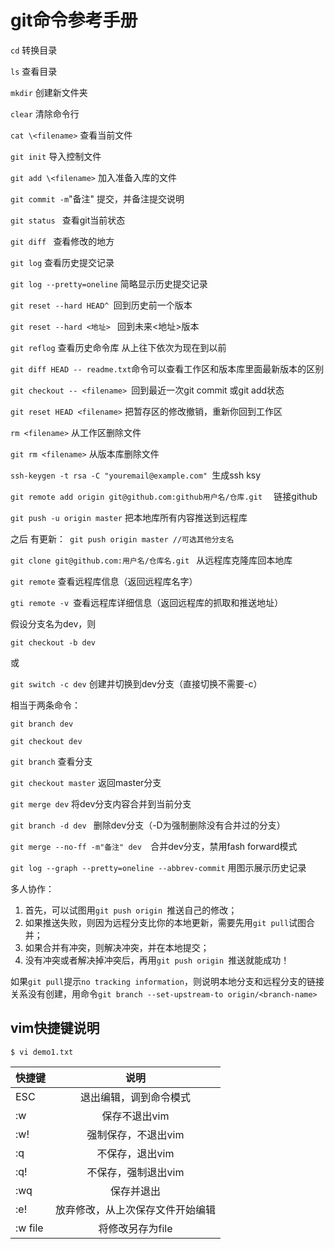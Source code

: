 # git命令参考手册

`cd` 转换目录

`ls`  查看目录

`mkdir` 创建新文件夹

`clear`  清除命令行

`cat \<filename>` 查看当前文件

`git init`  导入控制文件

`git add \<filename>` 加入准备入库的文件

`git commit -m`"备注"   提交，并备注提交说明

`git status `	查看git当前状态

`git diff `	查看修改的地方

`git log`     查看历史提交记录

`git log --pretty=oneline`  简略显示历史提交记录

`git reset --hard HEAD^ `回到历史前一个版本

`git reset --hard <地址> ` 回到未来\<地址>版本

`git reflog`   查看历史命令库 从上往下依次为现在到以前

`git diff HEAD -- readme.txt`命令可以查看工作区和版本库里面最新版本的区别

`git checkout -- <filename> `回到最近一次git commit 或git add状态

`git reset HEAD <filename>` 把暂存区的修改撤销，重新你回到工作区

`rm <filename>` 从工作区删除文件

`git rm <filename>`  从版本库删除文件

`ssh-keygen -t rsa -C "youremail@example.com" `生成ssh ksy

`git remote add origin git@github.com:github用户名/仓库.git  `        链接github

`git push -u origin master`  把本地库所有内容推送到远程库

之后  有更新：` git push origin master //可选其他分支名`

`git clone git@github.com:用户名/仓库名.git `   从远程库克隆库回本地库

`git remote`  查看远程库信息（返回远程库名字）

`gti remote -v `查看远程库详细信息（返回远程库的抓取和推送地址）

假设分支名为dev，则

`git checkout -b dev `

或

`git switch -c dev`    创建并切换到dev分支（直接切换不需要-c）

相当于两条命令：

`git branch dev`

`git checkout dev`

`git branch`  查看分支

`git checkout master` 返回master分支

`git merge dev`  将dev分支内容合并到当前分支

`git branch -d dev ` 删除dev分支（-D为强制删除没有合并过的分支）

`git merge --no-ff -m"备注" dev  `合并dev分支，禁用fash forward模式

`git log --graph --pretty=oneline --abbrev-commit` 用图示展示历史记录

多人协作：

1. 首先，可以试图用`git push origin `推送自己的修改；
2. 如果推送失败，则因为远程分支比你的本地更新，需要先用`git pull`试图合并；
3. 如果合并有冲突，则解决冲突，并在本地提交；
4. 没有冲突或者解决掉冲突后，再用`git push origin `推送就能成功！

如果`git pull`提示`no tracking information`，则说明本地分支和远程分支的链接关系没有创建，用命令`git branch --set-upstream-to origin/<branch-name>`

## vim快捷键说明

`$ vi demo1.txt`


|快捷键|说明|
|:-|:-:|
|ESC|退出编辑，调到命令模式|
|:w|保存不退出vim|
|:w!|强制保存，不退出vim|
|:q|不保存，退出vim|
|:q!|不保存，强制退出vim|
|:wq|保存并退出|
|:e!|放弃修改，从上次保存文件开始编辑|
|:w file|将修改另存为file|





